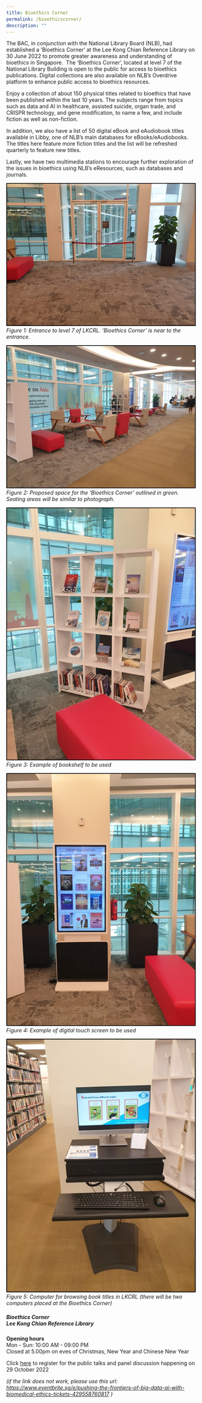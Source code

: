 ```yaml
---
title: Bioethics Corner
permalink: /bioethicscorner/
description: ""
---
```

The BAC, in conjunction with the National Library Board (NLB), had established a ‘Bioethics Corner’ at the Lee Kong Chian Reference Library on 30 June 2022 to promote greater awareness and understanding of bioethics in Singapore.  The ‘Bioethics Corner’, located at level 7 of the National Library Building is open to the public for access to bioethics publications. Digital collections are also available on NLB’s Overdrive platform to enhance public access to bioethics resources.

Enjoy a collection of about 150 physical titles related to bioethics that have been published within the last 10 years. The subjects range from topics such as data and AI in healthcare, assisted suicide, organ trade, and CRISPR technology, and gene modification, to name a few, and include fiction as well as non-fiction.  

In addition, we also have a list of 50 digital eBook and eAudiobook titles available in Libby, one of NLB’s main databases for eBooks/eAudiobooks. The titles here feature more fiction titles and the list will be refreshed quarterly to feature new titles. 

Lastly, we have two multimedia stations to encourage further exploration of the issues in bioethics using NLB’s eResources, such as databases and journals.


![](/images/Bioethics%20Corner/Figure%201%20Entrance%20to%20level%207%20of%20LKCRL.jpg)
*Figure 1: Entrance to level 7 of LKCRL. ‘Bioethics Corner’ is near to the entrance.*

![](/images/Bioethics%20Corner/Figure%202%20Proposed%20space%20for%20the%20‘Bioethics%20Corner’%20outlined%20in%20green.jpg)
*Figure 2: Proposed space for the ‘Bioethics Corner’ outlined in green. Seating areas will be similar to photograph.*

![](/images/Bioethics%20Corner/Figure%203%20Example%20of%20bookshelf%20to%20be%20used.jpg)
*Figure 3: Example of bookshelf to be used*

![](/images/Bioethics%20Corner/Figure%204%20Example%20of%20digital%20touch%20screen%20to%20be%20used.jpg)
*Figure 4: Example of digital touch screen to be used*

![](/images/Bioethics%20Corner/Figure%205%20Computer%20for%20browsing%20book%20titles%20in%20LKCRL%20.jpg)
*Figure 5: Computer for browsing book titles in LKCRL (there will be two computers placed at the Bioethics Corner)*

##### Bioethics Corner<br>Lee Kong Chian Reference Library

**Opening hours<br>**
Mon - Sun: 10:00 AM - 09:00 PM<br>
Closed at 5.00pm on eves of Christmas, New Year and Chinese New Year


Click [here](https://www.eventbrite.sg/e/pushing-the-frontiers-of-big-data-ai-with-biomedical-ethics-tickets-429558760817) to register
for the public talks and panel discussion happening on 29 October 2022<br>

*(if the link does not work, please use this url: <br>
https://www.eventbrite.sg/e/pushing-the-frontiers-of-big-data-ai-with-biomedical-ethics-tickets-429558760817  )*